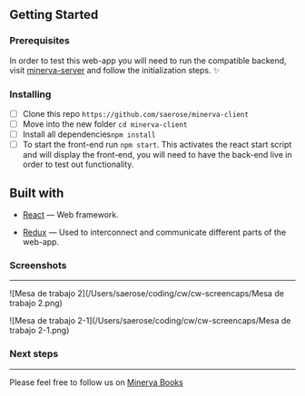 ## Getting Started

### Prerequisites

In order to test this web-app you will need to run the compatible backend, visit [minerva-server](https://github.com/saerose/minerva-server) and follow the initialization steps. ✨

### Installing

- [ ] Clone this repo `https://github.com/saerose/minerva-client`
- [ ] Move into the new folder `cd minerva-client`
- [ ] Install all dependencies`npm install`
- [ ] To start the front-end run `npm start`. This activates the react start script and will display the front-end, you will need to have the back-end live in order to test out functionality.

## Built with

- [React](https://reactjs.org/) — Web framework.

- [Redux](https://redux.js.org/) — Used to interconnect and communicate different parts of the web-app.

### Screenshots

------

![Mesa de trabajo 2](/Users/saerose/coding/cw/cw-screencaps/Mesa de trabajo 2.png)

![Mesa de trabajo 2-1](/Users/saerose/coding/cw/cw-screencaps/Mesa de trabajo 2-1.png)

### Next steps

------

Please feel free to follow us on [Minerva Books](https://github.com/Minerva-Books)
